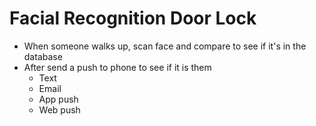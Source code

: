 # Facial Recognition Door Lock
- When someone walks up, scan face and compare to see if it's in the database
- After send a push to phone to see if it is them
    - Text
    - Email
    - App push
    - Web push

